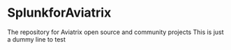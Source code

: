 # SplunkforAviatrix
The repository for Aviatrix open source and community projects
This is just a dummy line to test
